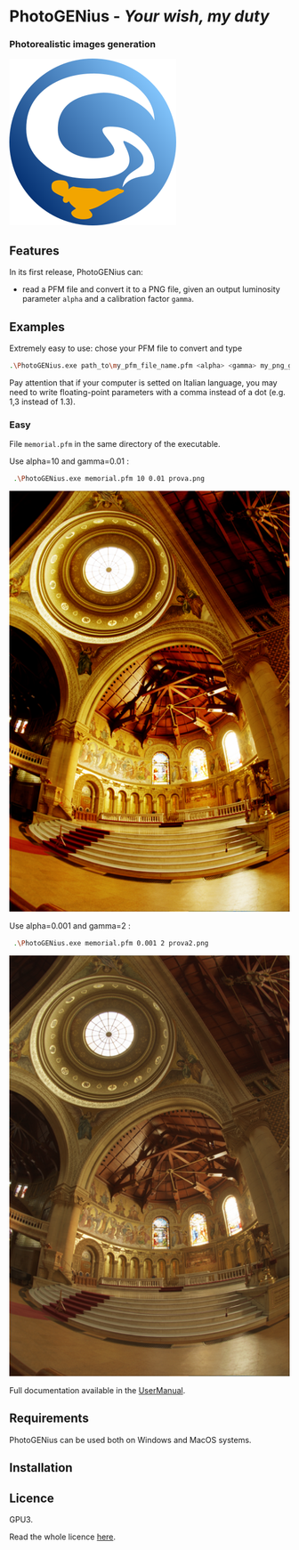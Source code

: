# PhotoGENius - _Your wish, my duty_
### Photorealistic images generation

![](logoPGEN.png) 

<!-- add here a funny but explanatory image, maybe one of a genius! -->

## Features

In its first release, PhotoGENius can:
- read a PFM file and convert it to a PNG file, given an output luminosity parameter `alpha` and a calibration factor `gamma`.

## Examples
Extremely easy to use: chose your PFM file to convert and type
```bash
.\PhotoGENius.exe path_to\my_pfm_file_name.pfm <alpha> <gamma> my_png_gile_name.png
```
Pay attention that if your computer is setted on Italian language, you may need to write floating-point parameters with a comma instead of a dot (e.g. 1,3 instead of 1.3).

### Easy
File `memorial.pfm` in the same directory of the executable.

Use alpha=10 and gamma=0.01 : 
```bash
 .\PhotoGENius.exe memorial.pfm 10 0.01 prova.png
 ```
![](img/prova.png)

Use alpha=0.001 and gamma=2 : 
```bash
 .\PhotoGENius.exe memorial.pfm 0.001 2 prova2.png
 ```
![](img/prova2.png)


<!---
### Medium
### Advanced
--->

Full documentation available in the [UserManual](UserManual).

## Requirements
PhotoGENius can be used both on Windows and MacOS systems. 

## Installation

## Licence
GPU3.

Read the whole licence [here](LICENCE).
